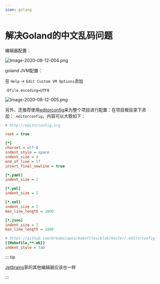 ```yaml
---
icon: golang
---
```


# 解决Goland的中文乱码问题

编辑器配置：

![Image-2020-08-12-004.png](https://tva1.sinaimg.cn/large/703708dcly1ghodvr56myj215r0s6n0w.jpg)

goland JVM配置：

在 `Help` -> `Edit Custom VM Options`添加

````
-Dfile.encoding=UTF8
````

![Image-2020-08-12-005.png](https://tva1.sinaimg.cn/large/703708dcly1ghody8vwzhj20yp0b9q4n.jpg)



另外，还推荐使用[editorconfig](https://editorconfig.org/)来为整个项目进行配置：在项目根目录下添加：`.editorconfig`，内容可以大致如下：

````ini
# http://editorconfig.org

root = true

[*]
charset = utf-8
indent_style = space
indent_size = 4
end_of_line = lf
insert_final_newline = true

[*.yaml]
indent_size = 2

[*.yml]
indent_size = 2

[*.xml]
indent_size = 2
max_line_length = 1000

[*.json]
indent_size = 2
max_line_length = 1000

# https://github.com/Dreamscapes/makefiles/blob/master/.editorconfig
[{Makefile,**.mk}]
indent_style = tab

````


::: tip

[Jetbrains](https://www.jetbrains.com/)家的其他编辑器应该也一样

:::